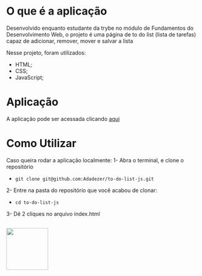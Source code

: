 # O que é a aplicação
Desenvolvido enquanto estudante da trybe no módulo de Fundamentos do Desenvolvimento Web, o projeto é uma página de to do list (lista de tarefas) capaz de adicionar, remover, mover e salvar a lista

Nesse projeto, foram utilizados:
* HTML;
* CSS;
* JavaScript;

# Aplicação
A aplicação pode ser acessada clicando [aqui](https://to-do-list-js-three.vercel.app/)

# Como Utilizar
Caso queira rodar a aplicação localmente:
 1- Abra o terminal, e clone o repositório 
 
 - `git clone git@github.com:Adadezer/to-do-list-js.git`

  2- Entre na pasta do repositório que você acabou de clonar:
 - `cd to-do-list-js`

  3- Dê 2 cliques no arquivo index.html

##

  <a href="https://www.linkedin.com/in/adadezer-iwazaki/" target="_blank"><img width="110em" src="https://img.shields.io/badge/linkedin-%230077B5.svg?style=for-the-badge&logo=linkedin&logoColor=white"></a>
</span>
